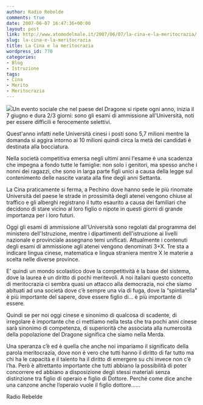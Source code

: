 ```yaml
---
author: Radio Rebelde
comments: true
date: 2007-06-07 16:47:36+00:00
layout: post
link: http://www.atomodelmale.it/2007/06/07/la-cina-e-la-meritocrazia/
slug: la-cina-e-la-meritocrazia
title: La Cina e la meritocrazia
wordpress_id: 770
categories:
- Blog
- Istruzione
tags:
- Cina
- Merito
- Meritocrazia
---
```


![](http://www.atomodelmale.it/wp-content/uploads/2008/10/cina-300x182.jpg)Un evento sociale che nel paese del Dragone si ripete ogni anno, inizia il 7 giugno e dura 2/3 giorni: sono gli esami di ammissione all'Università, noti per essere difficili e ferocemente selettivi.




Quest'anno infatti nelle Università cinesi i posti sono 5,7 milioni mentre la domanda si aggira intorno ai 10 milioni quindi circa la metà dei candidati è destinata alla bocciatura.




Nella società competitiva emersa negli ultimi anni l'esame è una scadenza che impegna a fondo tutte le famiglie: non solo i genitori, ma spesso anche i nonni dei ragazzi, che sono in larga parte figli unici a causa della legge sul contenimento delle nascite varata alla fine degli anni Settanta.





La Cina praticamente si ferma, a Pechino dove hanno sede le più rinomate Università del paese le strade in prossimità degli atenei vengono chiuse al traffico e gli alberghi registrano il tutto esaurito a causa dei familiari che decidono di stare vicino al loro figlio o nipote in questi giorni di grande importanza per i loro futuri.<!-- more -->



Oggi gli esami di ammissione all'Università sono regolati dal programma del ministero dell'Istruzione, mentre i dipartimenti dell'istruzione ai livelli nazionale e provinciale assegnano temi unificati. Attualmente i contenuti degli esami di ammissione agli atenei vengono denominati 3+X. Tre sta a indicare lingua cinese, matematica e lingua straniera mentre X le materie a scelta nelle diverse province.




E’ quindi un mondo scolastico dove la competitività è la base del sistema, dove la laurea è un diritto di pochi meritevoli. A noi italiani questo concetto di meritocrazia ci sembra quasi un attacco alla democrazia, noi che siamo abituati ad una società dove c’è sempre una via di fuga, dove la “spintarella” è più importante del sapere, dove essere figlio di… è più importante di essere.




Quindi se per noi oggi cinese e sinonimo di qualcosa di scadente, di irregolare è importante che ci mettiamo nella testa che tra pochi anni cinese sarà sinonimo di competenza, di superiorità che associata alla numerosità della popolazione del Dragone significa che siamo nella Merda.




Una speranza c’è ed è quella che anche noi impariamo il significato della parola meritocrazia, dove non è vero che tutti hanno il diritto di far tutto ma chi ha le capacità e il talento ha il diritto di emergere su chi invece non c’è l’ha. Però è altrettanto importante che tutti abbiano la possibilità di poter concorrere ed abbiano a disposizione degli stessi materiali senza distinzione tra figlio di operaio e figlio di Dottore. Perché come dice anche una canzone anche l’operaio vuole il figlio dottore……




Radio Rebelde
